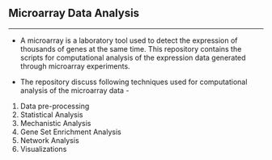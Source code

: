 ## Microarray Data Analysis
---
* A microarray is a laboratory tool used to detect the expression of thousands of genes at the same time. This repository contains the scripts for computational analysis of the expression data generated through microarray experiments.

* The repository discuss following techniques used for computational analysis of the microarray data -
1. Data pre-processing
2. Statistical Analysis
3. Mechanistic Analysis
4. Gene Set Enrichment Analysis
5. Network Analysis
6. Visualizations
